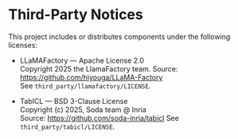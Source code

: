 # Third-Party Notices

This project includes or distributes components under the following licenses:

- LLaMAFactory — Apache License 2.0  
  Copyright 2025 the LlamaFactory team.
  Source: https://github.com/hiyouga/LLaMA-Factory  
  See `third_party/llamafactory/LICENSE`.

- TabICL — BSD 3-Clause License  
  Copyright (c) 2025, Soda team @ Inria  
  Source: https://github.com/soda-inria/tabicl
  See `third_party/tabicl/LICENSE`.



